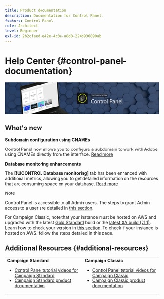 ```yaml
---
title: Product documentation
description: Documentation for Control Panel.
feature: Control Panel
role: Architect
level: Beginner
exl-id: 2b2cfaed-e42e-4c3a-a8d8-224b936890ab
---
```

# Help Center {#control-panel-documentation}

![](assets/do-not-localize/banner.png)

## What's new


**Subdomain configuration using CNAMEs**

Control Panel now allows you to configure a subdomain to work with Adobe using CNAMEs directly from the interface. [Read more](subdomains-certificates/using/setting-up-new-subdomain.md)

**Database monitoring enhancements**

The **[!UICONTROL Database monitoring]** tab has been enhanced with additional metrics, allowing you to get detailed information on the resources that are consuming space on your database. [Read more](performance-monitoring/using/database-monitoring.md)

>[!NOTE]
>
>Control Panel is accessible to all Admin users. The steps to grant Admin access to a user are detailed in [this section](https://experienceleague.adobe.com/docs/control-panel/using/discover-control-panel/managing-permissions.html?lang=en#discover-control-panel).
>
>For Campaign Classic, note that your instance must be hosted on AWS and upgraded with the latest [Gold Standard](https://experienceleague.adobe.com/docs/campaign-classic/using/release-notes/gs-release/gs-overview.html) build or the [latest GA build (21.1)](https://experienceleague.adobe.com/docs/campaign-classic/using/release-notes/latest-release.html#release-notes). Learn how to check your version in [this section](https://experienceleague.adobe.com/docs/campaign-classic/using/getting-started/starting-with-adobe-campaign/launching-adobe-campaign.html#getting-your-campaign-version). To check if your instance is hosted on AWS, follow the steps detailed in [this page](faq.md).

## Additional Resources {#additional-resources}

<table>
    <tr>
        <td><b>Campaign Standard</b><br/>
        <ul>
            <li><a href="https://experienceleague.adobe.com/docs/campaign-standard-learn/control-panel/control-panel-overview.html">Control Panel tutorial videos for Campaign Standard</a></li>
            <li><a href="https://docs.adobe.com/content/help/en/campaign-standard/using/campaign-standard-home.html">Campaign Standard product documentation</a></li>
        </ul>
        </td>
        <td><b>Campaign Classic</b><br/>
        <ul>
            <li><a href="https://experienceleague.adobe.com/docs/campaign-classic-learn/control-panel/control-panel-overview.html">Control Panel tutorial videos for Campaign Classic</a></li>
            <li><a href="https://docs.adobe.com/content/help/en/campaign-classic/using/campaign-classic-home.html">Campaign Classic product documentation</a></li>
        </ul>
        </td>
    </tr>
</table>
